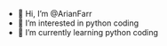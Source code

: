 - 👋 Hi, I’m @ArianFarr
- 👀 I’m interested in python coding
- 🌱 I’m currently learning python coding

<!---
ArianFarr/ArianFarr is a ✨ special ✨ repository because its `README.md` (this file) appears on your GitHub profile.
You can click the Preview link to take a look at your changes.
--->
